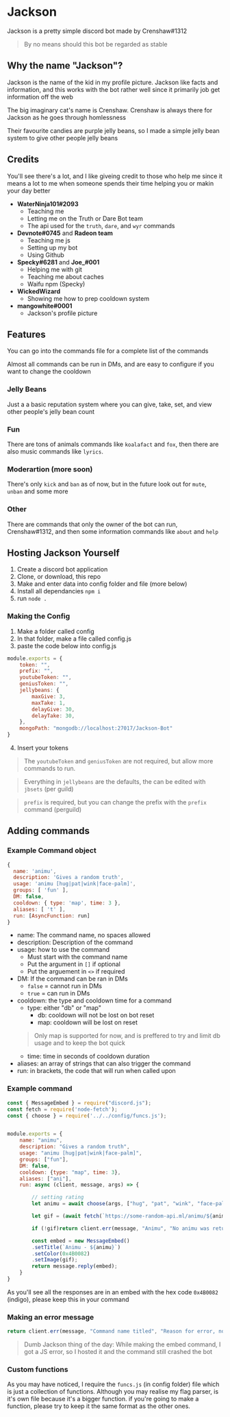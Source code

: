 # Jackson
Jackson is a pretty simple discord bot made by Crenshaw#1312
> By no means should this bot be regarded as stable

## Why the name "Jackson"?
Jackson is the name of the kid in my profile picture. Jackson like facts and information, and this works with the bot rather well since it primarily job get information off the web

The big imaginary cat's name is Crenshaw. Crenshaw is always there for Jackson as he goes through homlessness

Their favourite candies are purple jelly beans, so I made a simple jelly bean system to give other people jelly beans

## Credits
You'll see there's a lot, and I like giveing credit to those who help me since it means a lot to me when someone spends their time helping you or makin your day better
- **WaterNinja101#2093**
    - Teaching me
    - Letting me on the Truth or Dare Bot team
    - The api used for the `truth`, `dare`, and `wyr` commands
- **Devnote#0745** and **Radeon team**
    - Teaching me js
    - Setting up my bot
    - Using Github
- **Specky#6281** and **Joe_#001**
    - Helping me with git
    - Teaching me about caches
    - Waifu npm (Specky)
- **WickedWizard**
    - Showing me how to prep cooldown system
- **mangowhite#0001**
    - Jackson's profile picture

## Features
You can go into the commands file for a complete list of the commands

Almost all commands can be run in DMs, and are easy to configure if you want to change the cooldown

### Jelly Beans
Just a a basic reputation system where you can give, take, set, and view other people's jelly bean count

### Fun
There are tons of animals commands like `koalafact` and `fox`, then there are also music commands like `lyrics`.

### Moderartion (more soon)
There's only `kick` and `ban` as of now, but in the future look out for `mute`, `unban` and some more

### Other
There are commands that only the owner of the bot can run, Crenshaw#1312, and then some information commands like `about` and `help`

## Hosting Jackson Yourself
1. Create a discord bot application
2. Clone, or download, this repo
3. Make and enter data into config folder and file (more below) 
4. Install all dependancies `npm i`
5. run `node .`

### Making the Config
1. Make a folder called config
2. In that folder, make a file called config.js
3. paste the code below into config.js
```js
module.exports = {
    token: "",
    prefix: "",
    youtubeToken: "",
    geniusToken: "",
    jellybeans: {
        maxGive: 3,
        maxTake: 1,
        delayGive: 30,
        delayTake: 30,
    },
    mongoPath: "mongodb://localhost:27017/Jackson-Bot"
}
```
4. Insert your tokens
> The `youtubeToken` and `geniusToken` are not required, but allow more commands to run.

> Everything in `jellybeans` are the defaults, the can be edited with `jbsets` (per guild)

> `prefix` is required, but you can change the prefix with the `prefix` command (perguild)

## Adding commands
### Example Command object
```js
{
  name: 'animu',
  description: 'Gives a random truth',
  usage: 'animu [hug|pat|wink|face-palm]',
  groups: [ 'fun' ],
  DM: false,
  cooldown: { type: 'map', time: 3 },
  aliases: [ 't' ],
  run: [AsyncFunction: run]
}
```
- name: The command name, no spaces allowed
- description: Description of the command
- usage: how to use the command
    - Must start with the command name
    - Put the argument in `[]` if optional
    - Put the arguement in `<>` if required
- DM: If the command can be ran in DMs
    - `false` = cannot run in DMs
    - `true` = can run in DMs
- cooldown: the type and cooldown time for a command
    - type: either "db" or "map"
        - db: cooldown will not be lost on bot reset
        - map: cooldown will be lost on reset
    > Only map is supported for now, and is preffered to try and limit db usage and to keep the bot quick
    - time: time in seconds of cooldown duration
- aliases: an array of strings that can also trigger the command
- run: in brackets, the code that will run when called upon

### Example command
```js
const { MessageEmbed } = require("discord.js");
const fetch = require('node-fetch');
const { choose } = require('../../config/funcs.js');


module.exports = {
    name: "animu",
    description: "Gives a random truth",
    usage: "animu [hug|pat|wink|face-palm]",
    groups: ["fun"],
    DM: false,
    cooldown: {type: "map", time: 3},
    aliases: ["ani"],
    run: async (client, message, args) => {

        // setting rating
        let animu = await choose(args, ["hug", "pat", "wink", "face-palm"], null);

        let gif = (await fetch(`https://some-random-api.ml/animu/${animu}`).then(response => response.json())).link;

        if (!gif)return client.err(message, "Animu", "No animu was returned, try again or get support");

        const embed = new MessageEmbed()
        .setTitle(`Animu - ${animu}`)
        .setColor(0x4B0082)
        .setImage(gif);
        return message.reply(embed);
    }
}
```
As you'll see all the responses are in an embed with the hex code `0x4B0082` (indigo), please keep this in your command

### Making an error message
```js
return client.err(message, "Command name titled", "Reason for error, no period");
```

> Dumb Jackson thing of the day: While making the embed command, I got a JS error, so I hosted it and the command still crashed the bot

### Custom functions
As you may have noticed, I require the `funcs.js` (in config folder) file which is just a collection of functions. Although you may realise my flag parser, is it's own file because it's a bigger function. if you're going to make a function, please try to keep it the same format as the other ones.